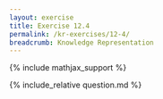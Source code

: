 ```yaml
---
layout: exercise
title: Exercise 12.4
permalink: /kr-exercises/12-4/
breadcrumb: Knowledge Representation
---
```


{% include mathjax_support %}

<div><i class="arrow-up" data-chapter="kr-exercises" data-exercise="ex_4" data-rating="0"></i></div>
{% include_relative question.md %}
